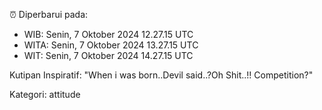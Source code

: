 ⏰ Diperbarui pada:
- WIB: Senin, 7 Oktober 2024 12.27.15 UTC
- WITA: Senin, 7 Oktober 2024 13.27.15 UTC
- WIT: Senin, 7 Oktober 2024 14.27.15 UTC

Kutipan Inspiratif:
"When i was born..Devil said..?Oh Shit..!! Competition?"


Kategori: attitude

